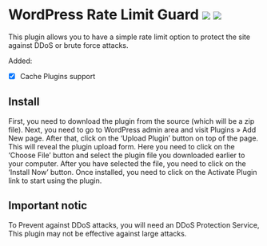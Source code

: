 # WordPress Rate Limit Guard ![](https://img.shields.io/badge/Wordpress-Plugin.svg) ![](https://img.shields.io/badge/Version-1.0.1-brightgreen.svg)
This plugin allows you to have a simple rate limit option to protect the site against DDoS or brute force attacks.

 Added:
- [x] Cache Plugins support


## Install

  First, you need to download the plugin from the source (which will be a zip file). 
	Next, you need to go to WordPress admin area and visit Plugins » Add New page.
  After that, click on the ‘Upload Plugin’ button on top of the page.
	This will reveal the plugin upload form. Here you need to click on the ‘Choose File’ button and select the plugin file you downloaded earlier to your computer.
	After you have selected the file, you need to click on the ‘Install Now’ button.
	Once installed, you need to click on the Activate Plugin link to start using the plugin.
	
## Important notic

To Prevent against DDoS attacks, you will need an DDoS Protection Service, This plugin may not be effective against large attacks.
